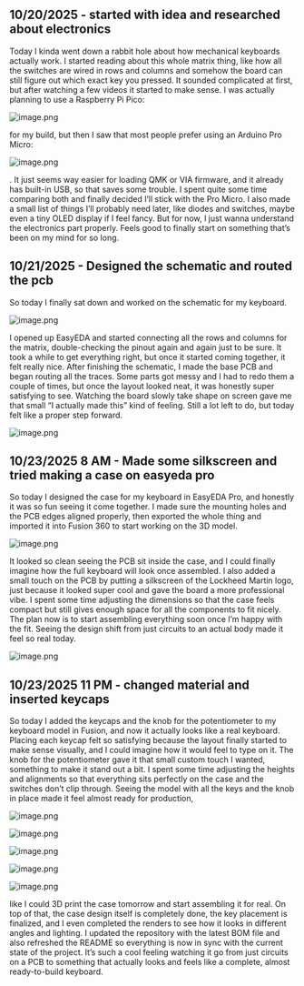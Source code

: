 <!--
  ===================    !!READ THIS NOTICE!!   ====================
  DO NOT edit this file manually. Your changes WILL BE OVERWRITTEN!
  This journal is auto generated and updated by Hack Club Blueprint.
  To edit this file, please edit your journal entries on Blueprint.
  ==================================================================
-->

## 10/20/2025 - started with idea and researched about electronics  

Today I kinda went down a rabbit hole about how mechanical keyboards actually work. I started reading about this whole matrix thing, like how all the switches are wired in rows and columns and somehow the board can still figure out which exact key you pressed. It sounded complicated at first, but after watching a few videos it started to make sense. I was actually planning to use a Raspberry Pi Pico:



![image.png](https://blueprint.hackclub.com/user-attachments/blobs/proxy/eyJfcmFpbHMiOnsiZGF0YSI6Mzc1NSwicHVyIjoiYmxvYl9pZCJ9fQ==--437ea619e97ecead694663f7c76003efa741be85/image.png)



 for my build, but then I saw that most people prefer using an Arduino Pro Micro:

![image.png](https://blueprint.hackclub.com/user-attachments/blobs/proxy/eyJfcmFpbHMiOnsiZGF0YSI6Mzc1NiwicHVyIjoiYmxvYl9pZCJ9fQ==--bfd8551ef0ec2ff4bddac444bb65e13e3d70745d/image.png)




. It just seems way easier for loading QMK or VIA firmware, and it already has built-in USB, so that saves some trouble. I spent quite some time comparing both and finally decided I’ll stick with the Pro Micro. I also made a small list of things I’ll probably need later, like diodes and switches, maybe even a tiny OLED display if I feel fancy. But for now, I just wanna understand the electronics part properly. Feels good to finally start on something that’s been on my mind for so long.

  

## 10/21/2025 - Designed the schematic and routed the pcb  

So today I finally sat down and worked on the schematic for my keyboard. 

![image.png](https://blueprint.hackclub.com/user-attachments/blobs/proxy/eyJfcmFpbHMiOnsiZGF0YSI6NDEwNCwicHVyIjoiYmxvYl9pZCJ9fQ==--33caf6eddda08785cb8d70c3adb3df277c1adb22/image.png)



 I opened up EasyEDA and started connecting all the rows and columns for the matrix, double-checking the  pinout again and again just to be sure. It took a while to get everything right, but once it started coming together, it felt really nice. After finishing the schematic, I made the base PCB and began routing all the traces. Some parts got messy and I had to redo them a couple of times, but once the layout looked neat, it was honestly super satisfying to see. Watching the board slowly take shape on screen gave me that small “I actually made this” kind of feeling. Still a lot left to do, but today felt like a proper step forward.





![image.png](https://blueprint.hackclub.com/user-attachments/blobs/proxy/eyJfcmFpbHMiOnsiZGF0YSI6NDEwNiwicHVyIjoiYmxvYl9pZCJ9fQ==--db6e7fa0921812f83acec92014275bfc1225401b/image.png)










  

## 10/23/2025 8 AM - Made some silkscreen and tried making a case on easyeda pro  

So today I designed the case for my keyboard in EasyEDA Pro, and honestly it was so fun seeing it come together. I made sure the mounting holes and the PCB edges aligned properly, then exported the whole thing and imported it into Fusion 360 to start working on the 3D model. 



![image.png](https://blueprint.hackclub.com/user-attachments/blobs/proxy/eyJfcmFpbHMiOnsiZGF0YSI6NDYyNSwicHVyIjoiYmxvYl9pZCJ9fQ==--453085de81f700aa159551844d9ebec73f3ec81f/image.png)




It looked so clean seeing the PCB sit inside the case, and I could finally imagine how the full keyboard will look once assembled. I also added a small touch on the PCB by putting a silkscreen of the Lockheed Martin logo, just because it looked super cool and gave the board a more professional vibe. I spent some time adjusting the dimensions so that the case feels compact but still gives enough space for all the components to fit nicely. The plan now is to start assembling everything soon once I’m happy with the fit. Seeing the design shift from just circuits to an actual body made it feel so real today.

![image.png](https://blueprint.hackclub.com/user-attachments/blobs/proxy/eyJfcmFpbHMiOnsiZGF0YSI6NDYyNiwicHVyIjoiYmxvYl9pZCJ9fQ==--7ef6b3d337f55cdd426dcc4aa33a119e0037c100/image.png)






  

## 10/23/2025 11 PM - changed material and inserted keycaps  

So today I added the keycaps and the knob for the potentiometer to my keyboard model in Fusion, and now it actually looks like a real keyboard. Placing each keycap felt so satisfying because the layout finally started to make sense visually, and I could imagine how it would feel to type on it. The knob for the potentiometer gave it that small custom touch I wanted, something to make it stand out a bit. I spent some time adjusting the heights and alignments so that everything sits perfectly on the case and the switches don’t clip through. Seeing the model with all the keys and the knob in place made it feel almost ready for production, 


![image.png](https://blueprint.hackclub.com/user-attachments/blobs/proxy/eyJfcmFpbHMiOnsiZGF0YSI6NDgzNiwicHVyIjoiYmxvYl9pZCJ9fQ==--4e83148f9a2df3d99f7cf7858527629ecd55145d/image.png)





![image.png](https://blueprint.hackclub.com/user-attachments/blobs/proxy/eyJfcmFpbHMiOnsiZGF0YSI6NDgzMywicHVyIjoiYmxvYl9pZCJ9fQ==--c22b6f0b38edc72fd524c1929303709dd08f3015/image.png)



![image.png](https://blueprint.hackclub.com/user-attachments/blobs/proxy/eyJfcmFpbHMiOnsiZGF0YSI6NDgzNCwicHVyIjoiYmxvYl9pZCJ9fQ==--34db2530529cab5a4a9bee77f8fa0c4349cce02b/image.png)


![image.png](https://blueprint.hackclub.com/user-attachments/blobs/proxy/eyJfcmFpbHMiOnsiZGF0YSI6NDgzNSwicHVyIjoiYmxvYl9pZCJ9fQ==--e34f4e67bb8ee751a0705a1fd6e03b82298b9515/image.png)



![image.png](https://blueprint.hackclub.com/user-attachments/blobs/proxy/eyJfcmFpbHMiOnsiZGF0YSI6NDgzNywicHVyIjoiYmxvYl9pZCJ9fQ==--7c21c362a7b96b336ee187553f33b15724dfcf0f/image.png)





like I could 3D print the case tomorrow and start assembling it for real. On top of that, the case design itself is completely done, the key placement is finalized, and I even completed the renders to see how it looks in different angles and lighting. I updated the repository with the latest BOM file and also refreshed the README so everything is now in sync with the current state of the project. It’s such a cool feeling watching it go from just circuits on a PCB to something that actually looks and feels like a complete, almost ready-to-build keyboard.  

